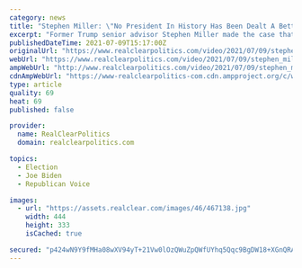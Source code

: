 ```yaml
---
category: news
title: "Stephen Miller: \"No President In History Has Been Dealt A Better Hand On Day One Than President Biden\""
excerpt: "Former Trump senior advisor Stephen Miller made the case that President Biden inherited a perfect state of affairs in January: STEPHEN MILLER: No president in history has been dealt a better hand on day one than President Biden."
publishedDateTime: 2021-07-09T15:17:00Z
originalUrl: "https://www.realclearpolitics.com/video/2021/07/09/stephen_miller_no_president_in_history_has_been_dealt_a_better_hand_on_day_one_than_president_biden.html"
webUrl: "https://www.realclearpolitics.com/video/2021/07/09/stephen_miller_no_president_in_history_has_been_dealt_a_better_hand_on_day_one_than_president_biden.html"
ampWebUrl: "http://www.realclearpolitics.com/video/2021/07/09/stephen_miller_no_president_in_history_has_been_dealt_a_better_hand_on_day_one_than_president_biden.amp.html"
cdnAmpWebUrl: "https://www-realclearpolitics-com.cdn.ampproject.org/c/www.realclearpolitics.com/video/2021/07/09/stephen_miller_no_president_in_history_has_been_dealt_a_better_hand_on_day_one_than_president_biden.amp.html"
type: article
quality: 69
heat: 69
published: false

provider:
  name: RealClearPolitics
  domain: realclearpolitics.com

topics:
  - Election
  - Joe Biden
  - Republican Voice

images:
  - url: "https://assets.realclear.com/images/46/467138.jpg"
    width: 444
    height: 333
    isCached: true

secured: "p424wN9Y9fMHa08wXV94yT+21Vw0lOzQWuZpQWfUYhq5Qqc9BgDW18+XGnQRA3fxyTHyGEF/z8fAtmtWjjs8++qqOYen3WrYJNHtqrg94hbKdAYWbQdAGe+lM6Blp5+0SWLOGPJwQCMqDo+lwq1efG4tD8j4YcagNSi9nqrCGvDOhKGtsVZxPkfK5HytJDz2IAgn54n6r/yChbU2udlp+9AIWeJ+AQA4Oe+nfTY1WqDEc9c4+bfclrC+i0uHWZ8VdN9L0jBdo938sxLN1YfXm6scIR+Y1897NZ4jJUHUe6kj/k+tmQGUq+sD2hHqqYivjDA5iBhqOZjLKRPb6fhtD7dXoVNuJLQvzZ2pKM4C6gc=;uWMyuhXjPPsqv2Ql5ZoKtA=="
---
```


